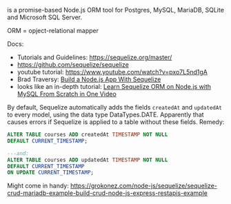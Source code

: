 is a promise-based Node.js ORM tool for Postgres, MySQL, MariaDB, SQLite and Microsoft SQL Server.

ORM = opject-relational mapper

Docs: 
- Tutorials and Guidelines: https://sequelize.org/master/
- https://github.com/sequelize/sequelize
- youtube tutorial: https://www.youtube.com/watch?v=pxo7L5nd1gA
- Brad Traversy: [Build a Node.js App With Sequelize](https://www.youtube.com/watch?v=bOHysWYMZM0&list=PLillGF-RfqbZyLc9sMQ72_u3FW9fVxo1p)
- looks like an in-depth tutorial: [Learn Sequelize ORM on Node.js with MySQL From Scratch in One Video](https://www.youtube.com/watch?v=pxo7L5nd1gA)



By default, Sequelize automatically adds the fields `createdAt` and `updatedAt` to every model, using the data type DataTypes.DATE. Apparently that causes errors if Sequelize is applied to a table without these fields.
Remedy: 
```sql
ALTER TABLE courses ADD createdAt TIMESTAMP NOT NULL
DEFAULT CURRENT_TIMESTAMP;

---and:
ALTER TABLE courses ADD updatedAt TIMESTAMP NOT NULL
DEFAULT CURRENT_TIMESTAMP
ON UPDATE CURRENT_TIMESTAMP;
```


Might come in handy: https://grokonez.com/node-js/sequelize/sequelize-crud-mariadb-example-build-crud-node-js-express-restapis-example